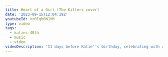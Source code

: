 ```yaml
---
title: Heart of a Girl (The Killers cover)
date: '2023-09-15T12:04:19Z'
youtubeId: vr0Igh0NJVM
type: video
tags:
  - katies-40th
  - music
  - video
videoDescription: '11 days before Katie''s birthday, celebrating with a song from 11 years ago!'
---
```



